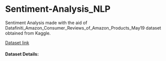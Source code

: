# Sentiment-Analysis_NLP
Sentiment Analysis made with the aid of Datafiniti_Amazon_Consumer_Reviews_of_Amazon_Products_May19 dataset obtained from Kaggle.

[Dataset link](https://www.kaggle.com/datafiniti/consumer-reviews-of-amazon-products?select=Datafiniti_Amazon_Consumer_Reviews_of_Amazon_Products_May19.csv)

#### Dataset Details:
